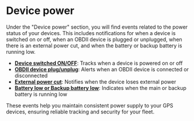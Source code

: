 # Device power

Under the "Device power" section, you will find events related to the power status of your devices. This includes notifications for when a device is switched on or off, when an OBDII device is plugged or unplugged, when there is an external power cut, and when the battery or backup battery is running low.

* [**Device switched ON/OFF**](device-power-1/device-switched-onoff.md): Tracks when a device is powered on or off
* [**OBDII device plug/unplug**](device-power-1/obdii-device-plugunplug.md): Alerts when an OBDII device is connected or disconnected
* [**External power cut**](device-power-1/external-power-cut.md): Notifies when the device loses external power
* [**Battery low or Backup battery low**](device-power-1/battery-low-backup-battery-low.md): Indicates when the main or backup battery is running low

These events help you maintain consistent power supply to your GPS devices, ensuring reliable tracking and security for your fleet.
